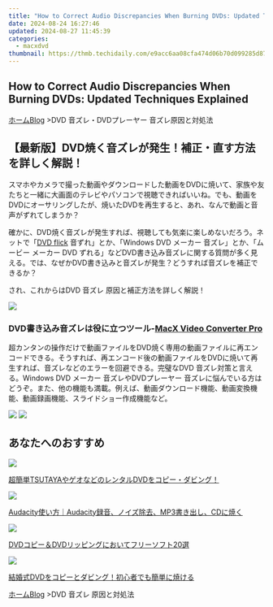 ```yaml
---
title: "How to Correct Audio Discrepancies When Burning DVDs: Updated Techniques Explained"
date: 2024-08-24 16:27:46
updated: 2024-08-27 11:45:39
categories:
  - macxdvd
thumbnail: https://thmb.techidaily.com/e9acc6aa08cfa474d06b70d099285d874e59f0982ea9c5cdd47970e026d0c0b2.jpg
---
```


## How to Correct Audio Discrepancies When Burning DVDs: Updated Techniques Explained

[ホーム](https://tools.techidaily.com/macxdvd/products/)[Blog](https://tools.techidaily.com/macxdvd/products/) \>DVD 音ズレ・DVDプレーヤー 音ズレ原因と対処法

## 【最新版】DVD焼く音ズレが発生！補正・直す方法を詳しく解説！

スマホやカメラで撮った動画やダウンロードした動画をDVDに焼いて、家族や友たちと一緒に大画面のテレビやパソコンで視聴できればいいね。でも、動画をDVDにオーサリングしたが、焼いたDVDを再生すると、あれ、なんで動画と音声がずれてしまうか？

確かに、DVD焼く音ズレが発生すれば、視聴しても気楽に楽しめないだろう。ネットで「[DVD flick](https://tools.techidaily.com/macxdvd/products/) 音ずれ」とか、「Windows DVD メーカー 音ズレ」とか、「ムービー メーカー DVD ずれる」などDVD書き込み音ズレに関する質問が多く見える。では、なぜかDVD書き込みと音ズレが発生？どうすれば音ズレを補正できるか？ 

され、これからはDVD 音ズレ 原因と補正方法を詳しく解説！ 



![](https://www.macxdvd.com/blog/../seoimage/video-converterru.png)

### **DVD書き込み音ズレ**は役に立つツール\-**[MacX Video Converter Pro](https://tools.techidaily.com/macxdvd/products/)**

超カンタンの操作だけで動画ファイルをDVD焼く専用の動画ファイルに再エンコードできる。そうすれば、再エンコード後の動画ファイルをDVDに焼いて再生すれば、音ズレなどのエラーを回避できる。完璧なDVD 音ズレ対策と言える。Windows DVD メーカー 音ズレやDVDプレーヤー 音ズレに悩んでいる方はどうぞ。また、他の機能も満載。例えば、動画ダウンロード機能、動画変換機能、動画録画機能、スライドショー作成機能など。

[![](https://www.macxdvd.com/blog/new-fourteen/mac.png)](https://tools.techidaily.com/macxdvd/products/) [![](https://www.macxdvd.com/blog/new-fourteen/winx.png)](https://tools.techidaily.com/macxdvd/products/) 



## あなたへのおすすめ

![](https://www.macxdvd.com/blog/img/vcp-mj-20170620-03.jpg) 

[超簡単TSUTAYAやゲオなどのレンタルDVDをコピー・ダビング！](https://tools.techidaily.com/macxdvd/products/)

![](https://www.macxdvd.com/blog/img/audacity-guide.jpg) 

[Audacity使い方｜Audacity録音、ノイズ除去、MP3書き出し、CDに焼く](https://tools.techidaily.com/macxdvd/products/)

![](https://www.macxdvd.com/blog/img/drp-mj-20170428-05.jpg) 

[DVDコピー＆DVDリッピングにおいてフリーソフト20選](https://tools.techidaily.com/macxdvd/products/)

![](https://www.macxdvd.com/blog/img/vcp-mj-20170620-05.jpg) 

[結婚式DVDをコピーとダビング！初心者でも簡単に焼ける](https://tools.techidaily.com/macxdvd/products/) 



[ホーム](https://tools.techidaily.com/macxdvd/products/)[Blog](https://tools.techidaily.com/macxdvd/products/) \>DVD 音ズレ 原因と対処法

<ins class="adsbygoogle"
     style="display:block"
     data-ad-format="autorelaxed"
     data-ad-client="ca-pub-7571918770474297"
     data-ad-slot="1223367746"></ins>



<ins class="adsbygoogle"
     style="display:block"
     data-ad-client="ca-pub-7571918770474297"
     data-ad-slot="8358498916"
     data-ad-format="auto"
     data-full-width-responsive="true"></ins>
